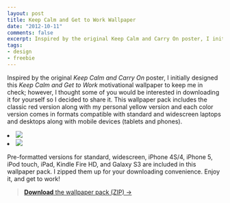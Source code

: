 ```yaml
---
layout: post
title: Keep Calm and Get to Work Wallpaper
date: "2012-10-11"
comments: false
excerpt: Inspired by the original Keep Calm and Carry On poster, I initially designed this Keep Calm and Get to Work motivational wallpaper to keep me in check; however, I thought some of you would be interested in downloading it for yourself so I decided to share it
tags:
- design
- freebie
---
```


Inspired by the original *Keep Calm and Carry On* poster, I initially designed this *Keep Calm and Get to Work* motivational wallpaper to keep me in check; however, I thought some of you would be interested in downloading it for yourself so I decided to share it. This wallpaper pack includes the classic red version along with my personal yellow version and each color version comes in formats compatible with standard and widescreen laptops and desktops along with mobile devices (tablets and phones).

<div class="rslides-container">
  <div class="rslides navigation">
    <li><img src="https://farm8.staticflickr.com/7133/8074964451_d07858b9b8.jpg" /></li>
    <li><img src="https://farm8.staticflickr.com/7118/8074958252_dc32dfb8f7.jpg" /></li>
  </div>
</div>

Pre-formatted versions for standard, widescreen, iPhone 4S/4, iPhone 5, iPod touch, iPad, Kindle Fire HD, and Galaxy S3 are included in this wallpaper pack. I zipped them up for your downloading convenience. Enjoy it, and get to work!

<blockquote class="quote"><a title="Download the Keep Calm and Get to Work wallpaper pack (ZIP)" href="http://jonsuh.me/NgAD"><strong>Download</strong> the wallpaper pack (ZIP) &rarr;</a></blockquote>